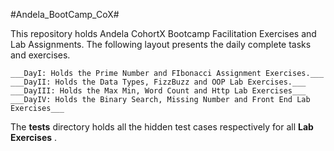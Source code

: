 
#Andela_BootCamp_CoX#

This repository holds Andela CohortX Bootcamp Facilitation Exercises and Lab Assignments. The following layout presents the daily complete tasks and exercises.
  
    ___DayI: Holds the Prime Number and FIbonacci Assignment Exercises.___
    ___DayII: Holds the Data Types, FizzBuzz and OOP Lab Exercises.___
    ___DayIII: Holds the Max Min, Word Count and Http Lab Exercises___
    ___DayIV: Holds the Binary Search, Missing Number and Front End Lab Exercises___
   
   
The __tests__ directory holds all the hidden test cases respectively for all __Lab Exercises__ .
